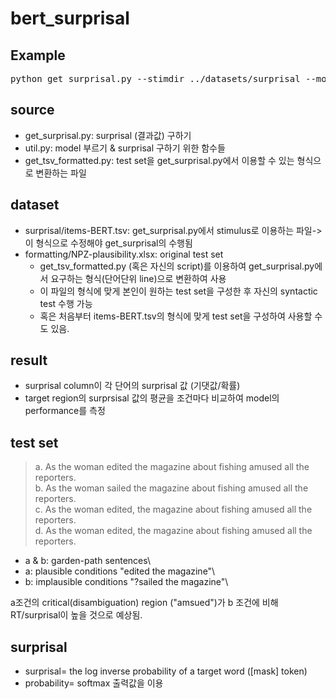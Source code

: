 # bert_surprisal

## Example
<pre>
python get_surprisal.py --stimdir ../datasets/surprisal --model bert-base-uncased --resultdir ../results
</pre>

## source
* get_surprisal.py: surprisal (결과값) 구하기
* util.py: model 부르기 & surprisal 구하기 위한 함수들
* get_tsv_formatted.py: test set을 get_surprisal.py에서 이용할 수 있는 형식으로 변환하는 파일

## dataset
* surprisal/items-BERT.tsv: get_surprisal.py에서 stimulus로 이용하는 파일-> 이 형식으로 수정해야 get_surprisal의 수행됨
* formatting/NPZ-plausibility.xlsx: original test set 
  * get_tsv_formatted.py (혹은 자신의 script)를 이용하여 get_surprisal.py에서 요구하는 형식(단어단위 line)으로 변환하여 사용
  * 이 파일의 형식에 맞게 본인이 원하는 test set을 구성한 후 자신의 syntactic test 수행 가능
  * 혹은 처음부터 items-BERT.tsv의 형식에 맞게 test set을 구성하여 사용할 수도 있음.

## result
* surprisal column이 각 단어의 surprisal 값 (기댓값/확률)
* target region의 surprsisal 값의 평균을 조건마다 비교하여 model의 performance를 측정


## test set
> a. As the woman edited the magazine about fishing amused all the reporters.\
> b. As the woman sailed the magazine about fishing amused all the reporters.\
> c. As the woman edited, the magazine about fishing amused all the reporters.\
> d. As the woman edited, the magazine about fishing amused all the reporters.

* a & b: garden-path sentences\
* a: plausible conditions "edited the magazine"\
* b: implausible conditions "?sailed the magazine"\\

a조건의 critical(disambiguation) region ("amsued")가 b 조건에 비해 RT/surprisal이 높을 것으로 예상됨.

## surprisal
* surprisal= the log inverse probability of a target word ([mask] token)
* probability= softmax 출력값을 이용


